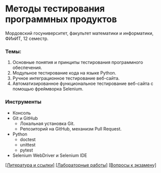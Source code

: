 # Методы тестирования программных продуктов

Мордовский госуниверситет, факультет математики и информатики, ФИиИТ, 12 семестр.

### Темы:

1. Основные понятия и принципы тестирования программного обеспечения.
2. Модульное тестирование кода на языке Python.
3. Ручное интеграционное тестирование веб-сайта.
4. Автоматизированное функциональное тестирование веб-сайта с помощью фреймворка Selenium.
   
### Инструменты

- Консоль
- Git и GitHub
  - Локальная установка Git.
  - Репозиторий на GitHub, механизм Pull Request.
- Python
  - doctest
  - unittest
  - pytest
- Selenium WebDriver и Selenium IDE

[[Литература и ссылки]](./content/links.md) [[Лабораторные работы]](./content/labs.md) [[Вопросы к экзамену]](./content/topics.md)

